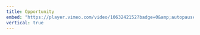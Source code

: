 ```yaml
---
title: Opportunity
embed: "https://player.vimeo.com/video/1063242152?badge=0&amp;autopause=0&amp;player_id=0&amp;app_id=58479"
vertical: true
---
```

